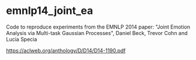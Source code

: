 # emnlp14_joint_ea
Code to reproduce experiments from the EMNLP 2014 paper: 
"Joint Emotion Analysis via Multi-task Gaussian Processes",
Daniel Beck, Trevor Cohn and Lucia Specia

https://aclweb.org/anthology/D/D14/D14-1190.pdf
